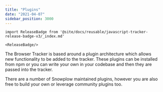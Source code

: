 ```yaml
---
title: "Plugins"
date: "2021-04-07"
sidebar_position: 3000
---
```


```mdx-code-block
import ReleaseBadge from '@site/docs/reusable/javascript-tracker-release-badge-v3/_index.md'

<ReleaseBadge/>
```

The Browser Tracker is based around a plugin architecture which allows new functionality to be added to the tracker. These plugins can be installed from npm or you can write your own in your codebase and then they are passed into the tracker.

There are a number of Snowplow maintained plugins, however you are also free to build your own or leverage community plugins too.
